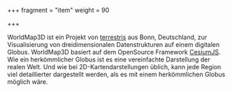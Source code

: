 +++
fragment = "item"
weight = 90

+++

WorldMap3D ist ein Projekt von [terrestris](https://www.terrestris.de/en/) aus Bonn, Deutschland, zur Visualisierung von dreidimensionalen Datenstrukturen auf einem digitalen Globus. WorldMap3D basiert auf dem OpenSource Framework [CesiumJS](https://cesium.com/platform/cesiumjs/). Wie ein herkömmlicher Globus ist es eine vereinfachte Darstellung der realen Welt. Und wie bei 2D-Kartendarstellungen üblich, kann jede Region viel detaillierter dargestellt werden, als es mit einem herkömmlichen Globus möglich wäre.
